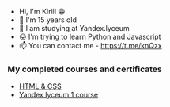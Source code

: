 - Hi, I'm Kirill 😁
- 🌱 I'm 15 years old
- 💞️ I am studying at Yandex.lyceum 
- 😝 I'm trying to learn Python and Javascript
- 📫 You can contact me - https://t.me/knQzx

### My completed courses and certificates
-  [HTML & CSS](https://stepik.org/certificate/54384ff68561a71626c91419f7cc695ab86eb90a.pdf)
-  [Yandex lyceum 1 course](https://lyceum.yandex.ru/certificate/check/?certNumber=210148024&lastName=%D0%9D%D0%BE%D0%B2%D0%B8%D0%BA%D0%BE%D0%B2)

<!---
knQzx/knQzx is a ✨ special ✨ repository because its `README.md` (this file) appears on your GitHub profile.
You can click the Preview link to take a look at your changes.
--->

